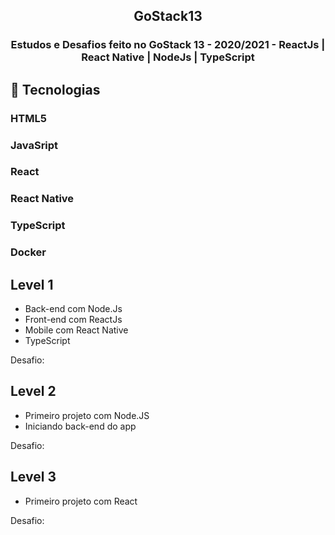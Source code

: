 <h2 align="center">GoStack13</h2>

<h3 align="center">Estudos e Desafios feito no GoStack 13 - 2020/2021 - ReactJs | React Native | NodeJs | TypeScript</h3>

## 🚀 Tecnologias
### HTML5
### JavaSript
### React
### React Native
### TypeScript
### Docker

## Level 1 
 - Back-end com Node.Js
 - Front-end com ReactJs
 - Mobile com React Native
 - TypeScript
 
 Desafio:
## Level 2
 - Primeiro projeto com Node.JS
 - Iniciando back-end do app

  Desafio:
## Level 3
 - Primeiro projeto com React

  Desafio:

